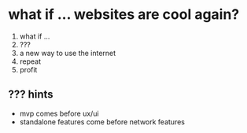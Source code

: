 # what if ... websites are cool again?

1. what if ...
2. ???
3. a new way to use the internet
4. repeat
5. profit

## ??? hints

* mvp comes before ux/ui
* standalone features come before network features
